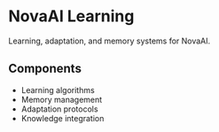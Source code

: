 # NovaAI Learning

Learning, adaptation, and memory systems for NovaAI.

## Components

- Learning algorithms
- Memory management
- Adaptation protocols
- Knowledge integration 